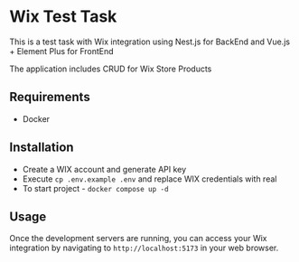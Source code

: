 # Wix Test Task

This is a test task with Wix integration using Nest.js for BackEnd and  Vue.js + Element Plus for FrontEnd

The application includes CRUD for Wix Store Products

## Requirements
* Docker

## Installation

* Create a WIX account and generate API key
* Execute `cp .env.example .env` and replace WIX credentials with real
* To start project - `docker compose up -d`

## Usage

Once the development servers are running, you can access your Wix integration by navigating to `http://localhost:5173` in your web browser. 

